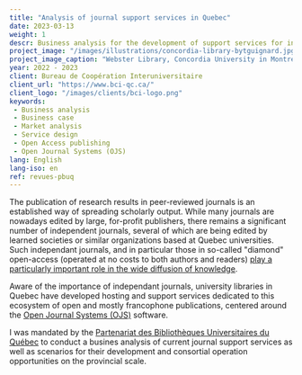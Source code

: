 ```yaml
---
title: "Analysis of journal support services in Quebec"
date: 2023-03-13
weight: 1
descr: Business analysis for the development of support services for independant scholarly journals by Quebec university libraries.
project_image: "/images/illustrations/concordia-library-bytguignard.jpg"
project_image_caption: "Webster Library, Concordia University in Montreal"
year: 2022 - 2023
client: Bureau de Coopération Interuniversitaire
client_url: "https://www.bci-qc.ca/"
client_logo: "/images/clients/bci-logo.png"
keywords: 
 - Business analysis
 - Business case
 - Market analysis
 - Service design
 - Open Access publishing
 - Open Journal Systems (OJS)
lang: English
lang-iso: en
ref: revues-pbuq
---
```


The publication of research results in peer-reviewed journals is an established way of spreading scholarly output.
While many journals are nowadays edited by large, for-profit publishers, there remains a significant number of independent
journals, several of which are being edited by learned societies or similar organizations based at Quebec universities.
Such independant journals, and in particular those in so-called "diamond" open-access (operated at no costs to both authors and readers)
[play a particularly important role in the wide diffusion of knowledge](https://zenodo.org/record/4558704).

Aware of the importance of independant journals, university libraries in Quebec have developed hosting and support services dedicated
to this ecosystem of open and mostly francophone publications, centered around the [Open Journal Systems (OJS)](https://pkp.sfu.ca/software/ojs/) software.

I was mandated by the [Partenariat des Bibliothèques Universitaires du Québec](https://www.biblios-uni-qc.org/)
to conduct a busines analysis of current journal support services as well as scenarios for their development and consortial operation opportunities
on the provincial scale.